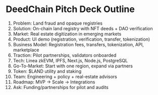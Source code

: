 # DeedChain Pitch Deck Outline

1. Problem: Land fraud and opaque registries
2. Solution: On-chain land registry with NFT deeds + DAO verification
3. Market: Real estate digitization in emerging markets
4. Product: UI demo (registration, verification, transfer, tokenization)
5. Business Model: Registration fees, transfers, tokenization, API, marketplace
6. Traction: Pilot partnerships, validators onboarded
7. Tech: Linea zkEVM, IPFS, Next.js, Node.js, PostgreSQL
8. Go-To-Market: Start with one region, expand via partners
9. Token: $LAND utility and staking
10. Team: Engineering + policy + real-estate advisors
11. Roadmap: MVP → Scale → Integrations
12. Ask: Funding/partnerships for pilot and audits
